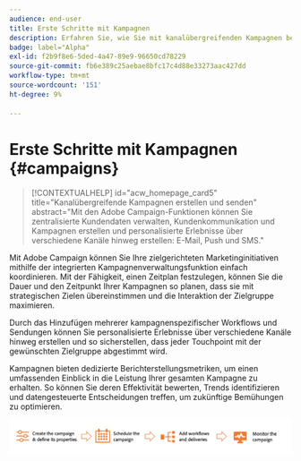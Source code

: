 ```yaml
---
audience: end-user
title: Erste Schritte mit Kampagnen
description: Erfahren Sie, wie Sie mit kanalübergreifenden Kampagnen beginnen
badge: label="Alpha"
exl-id: f2b9f8e6-5ded-4a47-89e9-96650cd78229
source-git-commit: fb6e389c25aebae8bfc17c4d88e33273aac427dd
workflow-type: tm+mt
source-wordcount: '151'
ht-degree: 9%

---
```



# Erste Schritte mit Kampagnen {#campaigns}

>[!CONTEXTUALHELP]
>id="acw_homepage_card5"
>title="Kanalübergreifende Kampagnen erstellen und senden"
>abstract="Mit den Adobe Campaign-Funktionen können Sie zentralisierte Kundendaten verwalten, Kundenkommunikation und Kampagnen erstellen und personalisierte Erlebnisse über verschiedene Kanäle hinweg erstellen: E-Mail, Push und SMS."

Mit Adobe Campaign können Sie Ihre zielgerichteten Marketinginitiativen mithilfe der integrierten Kampagnenverwaltungsfunktion einfach koordinieren. Mit der Fähigkeit, einen Zeitplan festzulegen, können Sie die Dauer und den Zeitpunkt Ihrer Kampagnen so planen, dass sie mit strategischen Zielen übereinstimmen und die Interaktion der Zielgruppe maximieren.

Durch das Hinzufügen mehrerer kampagnenspezifischer Workflows und Sendungen können Sie personalisierte Erlebnisse über verschiedene Kanäle hinweg erstellen und so sicherstellen, dass jeder Touchpoint mit der gewünschten Zielgruppe abgestimmt wird.

Kampagnen bieten dedizierte Berichterstellungsmetriken, um einen umfassenden Einblick in die Leistung Ihrer gesamten Kampagne zu erhalten. So können Sie deren Effektivität bewerten, Trends identifizieren und datengesteuerte Entscheidungen treffen, um zukünftige Bemühungen zu optimieren.

![Kampagnenfluss](assets/campaign-flow.png)


<!--
Use Adobe Campaign to create cross-channel campaigns. With its marketing campaign orchestration capabilities, you can manage and centralize customer data, design customer communications and campaigns, and create personalized experiences across different channels. In this version, email, push and SMS channels are available.

Design and execute high-volume email campaigns to deliver personalized messages, for all platforms and screen sizes. 
Measure the effectiveness of your deliveries with detailed reports including the counts of opens, clicks, forwards, and more. With Adobe Campaign segmentation capabilities, you can run queries against a high-volume database, and easily define dynamic marketing segments which perfectly target your campaigns.
-->

<!--
Get Started with campaigns
Adobe Campaign offers a set of solutions that help you personalize and deliver campaigns across all of your online and offline channels. You can create, configure, execute and analyze marketing campaigns. All marketing campaigns can be managed from a unified control center. Discover how to browse and create marketing campaigns in this section.

Campaigns include actions (deliveries) and processes (importing or extracting files), as well as resources (marketing documents, delivery outlines). They are used in marketing campaigns. Campaigns are part of a program, and programs are included in a campaign plan.
-->
